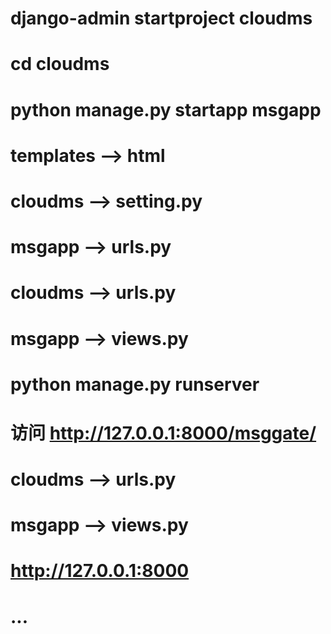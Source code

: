 # django-admin startproject cloudms
# cd cloudms
# python manage.py startapp msgapp

# templates --> html
# cloudms --> setting.py
# msgapp --> urls.py
# cloudms --> urls.py
# msgapp --> views.py
# python manage.py runserver
# 访问 http://127.0.0.1:8000/msggate/

# cloudms --> urls.py
# msgapp --> views.py
# http://127.0.0.1:8000

# ...
